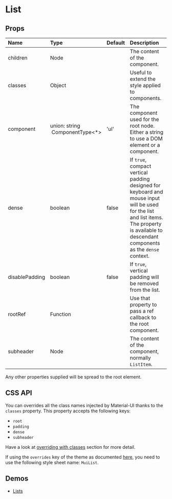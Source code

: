 <!--- This documentation is automatically generated, do not try to edit it. -->

# List



## Props
| Name | Type | Default | Description |
|:-----|:-----|:--------|:------------|
| children | Node |  | The content of the component. |
| classes | Object |  | Useful to extend the style applied to components. |
| component | union:&nbsp;string<br>&nbsp;ComponentType<*><br> | 'ul' | The component used for the root node. Either a string to use a DOM element or a component. |
| dense | boolean | false | If `true`, compact vertical padding designed for keyboard and mouse input will be used for the list and list items. The property is available to descendant components as the `dense` context. |
| disablePadding | boolean | false | If `true`, vertical padding will be removed from the list. |
| rootRef | Function |  | Use that property to pass a ref callback to the root component. |
| subheader | Node |  | The content of the component, normally `ListItem`. |

Any other properties supplied will be spread to the root element.

## CSS API

You can overrides all the class names injected by Material-UI thanks to the `classes` property.
This property accepts the following keys:
- `root`
- `padding`
- `dense`
- `subheader`

Have a look at [overriding with classes](/customization/overrides#overriding-with-classes)
section for more detail.

If using the `overrides` key of the theme as documented
[here](/customization/themes#customizing-all-instances-of-a-component-type),
you need to use the following style sheet name: `MuiList`.

## Demos

- [Lists](/demos/lists)

